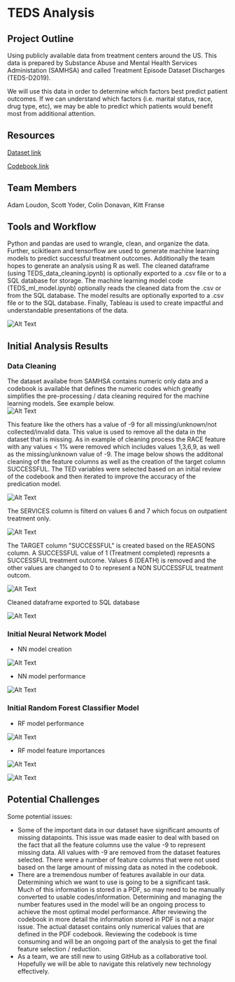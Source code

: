 # TEDS Analysis

## Project Outline
Using publicly available data from treatment centers around the US. This data is prepared by Substance Abuse and Mental Health Services Administation (SAMHSA) and called Treatment Episode Dataset Discharges (TEDS-D2019). 

We will use this data in order to determine which factors best predict patient outcomes. If we can understand which factors (i.e. marital status, race, drug type, etc), we may be able to predict which patients would benefit most from additional attention.  

## Resources
[Dataset link](https://www.datafiles.samhsa.gov/dataset/teds-d-2019-ds0001-teds-d-2019-ds0001)

[Codebook link](https://github.com/loudonadam/TEDS_Analysis/blob/scott/Resources/TEDS-D-2019-DS0001-info-codebook_V1.docx)

## Team Members
Adam Loudon, Scott Yoder, Colin Donavan, Kitt Franse

## Tools and Workflow
Python and pandas are used to wrangle, clean, and organize the data. Further, scikitlearn and tensorflow are used to generate machine learning models to predict successful treatment outcomes. Additionally the team hopes to generate an analysis using R as well.  The cleaned dataframe (using TEDS_data_cleaning.ipynb) is optionally exported to a .csv file or to a SQL database for storage.  The machine learning model code (TEDS_ml_model.ipynb) optionally reads the cleaned data from the .csv or from the SQL database.  The model results are optionally exported to a .csv file or to the SQL database.  Finally, Tableau is used to create impactful and understandable presentations of the data.  

![Alt Text](Resources/Images/TEDS_Analysis_Workflow.png)

## Initial Analysis Results
### Data Cleaning
The dataset availabe from SAMHSA contains numeric only data and a codebook is available that defines the numeric codes which greatly simplifies the pre-processing / data cleaning required for the machine learning models.  See example below.   
![Alt Text](Resources/Images/RACE_feature.png)

This feature like the others has a value of -9 for all missing/unknown/not collected/invalid data.  This value is used to remove all the data in the dataset that is missing.  As in example of cleaning process the RACE feature with any values < 1% were removed which includes values 1,3,6,9, as well as the missing/unknown value of -9.  The image below shows the additonal cleaning of the feature columns as well as the creation of the target column SUCCESSFUL. The TED variables were selected based on an initial review of the codebook and then iterated to improve the accuracy of the predication model. 

![Alt Text](Resources/Images/Data_Cleaning.png)

The SERVICES column is filterd on values 6 and 7 which focus on outpatient treatment only.

![Alt Text](Resources/Images/SERVICES_feature.png)

The TARGET column "SUCCESSFUL" is created based on the REASONS column. A SUCCESSFUL value of 1 (Treatment completed) represnts a SUCCESSFUL treatment outcome.  Values 6 (DEATH) is removed and the other values are changed to 0 to represent a NON SUCCESSFUL treatment outcom. 

![Alt Text](Resources/Images/REASON_feature.png)

Cleaned dataframe exported to SQL database

![Alt Text](Resources/Images/cleaned_data_TEDS_DB.png)

### Initial Neural Network Model

- NN model creation

![Alt Text](Resources/Images/NN_model.png)

- NN model performance

![Alt Text](Resources/Images/NN_model_result_1.png)

### Initial Random Forest Classifier Model

- RF model performance

![Alt Text](Resources/Images/Model_result_1.png)

- RF model feature importances

![Alt Text](Resources/Images/Feature_importance_pie.png)

![Alt Text](Resources/Images/RFModel_feature_importance_TEDS_DB.png)



## Potential Challenges
Some potential issues:
-   Some of the important data in our dataset have significant amounts of missing datapoints.  This issue was made easier to deal with based on the fact that all the feature columns use the value -9 to represent missing data.  All values with -9 are removed from the dataset features selected.  There were a number of feature columns that were not used based on the large amount of missing data as noted in the codebook.  
-   There are a tremendous number of features available in our data. Determining which we want to use is going to be a significant task. Much of this information is stored in a PDF, so may need to be manually converted to usable codes/information.  Determining and managing the number features used in the model will be an ongoing process to achieve the most optimal model performance.  After reviewing the codebook in more detail the information stored in PDF is not a major issue.  The actual dataset contains only numerical values that are defined in the PDF codebook.  Reviewing the codebook is time consuming and will be an ongoing part of the analysis to get the final feature selection / reduction.  
-   As a team, we are still new to using GitHub as a collaborative tool. Hopefully we will be able to navigate this relatively new technology effectively. 
